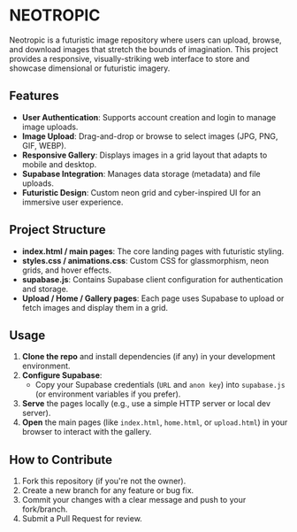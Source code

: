 # NEOTROPIC
Neotropic is a futuristic image repository where users can upload, browse, and download images that stretch the bounds of imagination. This project provides a responsive, visually-striking web interface to store and showcase dimensional or futuristic imagery.

## Features
- **User Authentication**: Supports account creation and login to manage image uploads.  
- **Image Upload**: Drag-and-drop or browse to select images (JPG, PNG, GIF, WEBP).  
- **Responsive Gallery**: Displays images in a grid layout that adapts to mobile and desktop.  
- **Supabase Integration**: Manages data storage (metadata) and file uploads.  
- **Futuristic Design**: Custom neon grid and cyber-inspired UI for an immersive user experience.

## Project Structure
- **index.html / main pages**: The core landing pages with futuristic styling.  
- **styles.css / animations.css**: Custom CSS for glassmorphism, neon grids, and hover effects.  
- **supabase.js**: Contains Supabase client configuration for authentication and storage.  
- **Upload / Home / Gallery pages**: Each page uses Supabase to upload or fetch images and display them in a grid.

## Usage
1. **Clone the repo** and install dependencies (if any) in your development environment.  
2. **Configure Supabase**:  
   - Copy your Supabase credentials (`URL` and `anon key`) into `supabase.js` (or environment variables if you prefer).  
3. **Serve** the pages locally (e.g., use a simple HTTP server or local dev server).  
4. **Open** the main pages (like `index.html`, `home.html`, or `upload.html`) in your browser to interact with the gallery.  

## How to Contribute
1. Fork this repository (if you're not the owner).  
2. Create a new branch for any feature or bug fix.  
3. Commit your changes with a clear message and push to your fork/branch.  
4. Submit a Pull Request for review.

